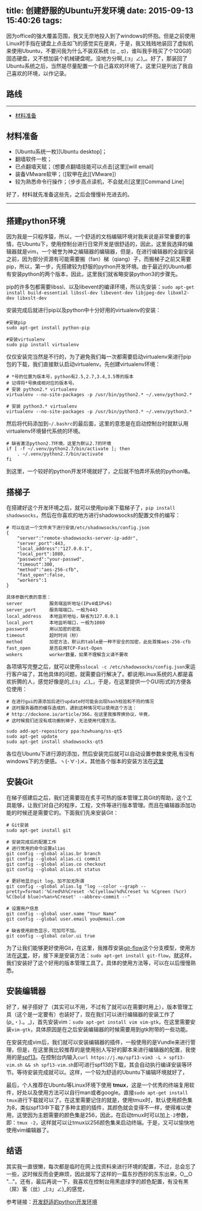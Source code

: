 title: 创建舒服的Ubuntu开发环境
date: 2015-09-13 15:40:26
tags:
---

因为office的强大覆盖范围，我又无奈地投入到了windows的怀抱。但是之前使用Linux时手指在键盘上点击如飞的感觉实在是爽，于是，我又贱贱地装回了虚拟机来使用Ubuntu，不要问我为什么不装双系统 (ಥ \_ ಥ)，谁叫我手贱买了个120G的固态硬盘，又不想加装个机械硬盘呢。没地方分啊\_(:з」∠)\_。好了，那装回了Ubuntu系统之后，当然是尽量配置一个自己喜欢的环境了。这里只是列出了我自己喜欢的环境，以作记录。

<!-- more -->

## 路线

***

* [材料准备](#pre-ready)

## 材料准备

* [Ubuntu系统一枚][Ubuntu desktop]；
* 翻墙软件一枚；
* 已点翻墙天赋；（想要点翻墙技能可以点击[这里][will email]
* 装备VMware软甲；（[软甲在此][VMware]）
* 较为熟悉命令行操作；（步步高点读机，不会就点[这里][Command Line]

好了，材料就先准备这些先，之后会慢慢补充进去的。

***

## 搭建python环境

因为我是一只程序猿，所以，一个舒适的文档编辑环境对我来说是非常重要的事情，在Ubuntu下，使用控制台进行日常开发是很舒适的，因此，这里我选择的编辑器就是vim，一个被誉为神之编辑器的编辑器，但是，在进行编辑器的全副安装之前，因为部分资源有可能需要搬（fan）梯（qiang）子，而搬梯子之前又需要pip，所以，第一步，先搭建较为舒服的python开发环境。由于最近的Ubuntu都有安装python的两个版本，因此，这里我们就省略安装python3的步骤先。

pip的许多包都需要libssl、以及libevent的编译环境，所以先安装：`sudo apt-get install build-essential libssl-dev libevent-dev libjpeg-dev libxml2-dev libxslt-dev`

安装完成后就进行pip以及python中十分好用的virtualenv的安装：

```
#安装pip
sudo apt-get install python-pip

#安装virtualenv
sudo pip install virtualenv
```

仅仅安装完当然是不行的，为了避免我们每一次都需要启动virtualenv来进行pip包的下载，我们直接默认启动virtualenv。先创建virtualenv环境：

```
# *号的位置为版本号，python有2.5,2.7,3.4,3.5等的版本
# 记得将*号换成相对应的版本号。
# 安装 python2.* virtualenv
virtualenv --no-site-packages -p /usr/bin/python2.* ~/.venv/python2.*

# 安装 python3.* virtualenv
virtualenv --no-site-packages -p /usr/bin/python3.* ~/.venv/python3.*
```

然后将代码添加到`~/.bashrc`的最后面，这里的意思是在启动控制台时就默认用virtualenv环境替代系统的环境。

```
# 缺省激活python2.7环境，这里为默认2.7的环境
if [ -f ~/.venv/python2.7/bin/activate ]; then
    . ~/.venv/python2.7/bin/activate
fi
```

到这里，一个较好的python开发环境就好了，之后就不怕弄坏系统的python咯。

## 搭梯子

在搭建好这个开发环境之后，就可以使用pip来下载梯子了，`pip install shadowsocks`，然后在你喜欢的地方进行shadowsocks的配置文件的编写：

```
# 可以在这一个文件夹下进行安装/etc/shadowsocks/config.json
{
    "server":"remote-shadowsocks-server-ip-addr",
    "server_port":443,
    "local_address":"127.0.0.1",
    "local_port":1080,
    "password":"your-passwd",
    "timeout":300,
    "method":"aes-256-cfb",
    "fast_open":false,
    "workers":1
}

具体参数代表的意思：
server          服务端监听地址(IPv4或IPv6)
server_port     服务端端口，一般为443
local_address   本地监听地址，缺省为127.0.0.1
local_port      本地监听端口，一般为1080
password        用以加密的密匙
timeout         超时时间（秒）
method          加密方法，默认的table是一种不安全的加密，此处首推aes-256-cfb
fast_open       是否启用TCP-Fast-Open
wokers          worker数量，如果不理解含义请不要改
```

各项填写完整之后，就可以使用`sslocal -c /etc/shadowsocks/config.json`来运行客户端了，其他具体的问题，就需要自行解决了。都说用Linux系统的人都是喜欢折腾的人，感觉好像是的\_(:з」∠)\_，于是，在这里提供一个GUI形式的方便各位使用：

```
# 在进行gui的源添加后进行update时可能会出现hash校验和不符的情况
# 这时服务器商的缓存造成的，遇到这种情况可以使用这个方法：
# http://dockone.io/article/366，在这里我推荐换协议，毕竟，
# 这时候我们还没有成功搬到梯子，无法使用代理方法。

sudo add-apt-repository ppa:hzwhuang/ss-qt5
sudo apt-get update
sudo apt-get install shadowsocks-qt5
```
各位在Ubuntu下进行源的添加，然后安装完后就可以自动设置参数来使用,有没有windows下的方便感。ヽ(･∀･)メ，其他各个版本的安装方法在[这里][shadowsocks]

## 安装Git

在梯子搭建后之后，我们还需要现在炙手可热的版本管理工具Git的帮助，这个工具能够，让我们对自己的程序，工程，文件等进行版本管理。而且在编辑器添加功能的时候还是需要它的。下面我们先来安装Git：

```
# Git安装
sudo apt-get install git

# 安装完成后的配置工作
# 进行常用的命令设置alias
git config --global alias.br branch
git config --global alias.ci commit
git config --global alias.co checkout
git config --global alias.st status

# 更好地显示git log，加不加无所谓
git config --global alias.lg "log --color --graph --pretty=format:'%Cred%h%Creset -%C(yellow)%d%Creset %s %Cgreen (%cr) %C(bold blue)<%an>%Creset' --abbrev-commit --"

# 设置用户信息
git config --global user.name "Your Name"
git config --global user.email you@email.com

# 缺省使用颜色显示，可加可不加。
git config --global color.ui true
```

为了让我们能够更好使用Git，在这里，我推荐安装[git-flow][git-flow]这个分支模型，使用方法在[这里][git-flow-usage]，好，接下来是安装方法：`sudo apt-get install git-flow`，就这样，我们安装好了这个好用的版本管理工具了。具体的使用方法等，可以在以后慢慢熟悉。

## 安装编辑器

好了，梯子搭好了（其实可以不用，不过有了就可以在需要时用上），版本管理工具（这个是一定要有）也装好了，现在我们可以进行编辑器的安装工作了\(ρ\_・).。\_\)，首先安装vim：`sudo apt-get install vim vim-gtk`，在这里需要安装`vim-gtk`，具体原因是在之后安装编辑器的时候需要用到gtk附带的一些功能。

在安装完成vim后，我们就可以安装编辑器的插件，一般使用的是Vundle来进行管理，但是，在这里我比较推荐的是使用别人写好的脚本来进行编辑器的配置，我使用的是[spf13][spf13-link]。在控制台内输入`curl https://j.mp/spf13-vim3 -L > spf13-vim.sh && sh spf13-vim.sh`即可进行spf13的下载，其会自动执行编译安装等环节。等待安装完成就可以。这样，一个较为舒适的Ubuntu下编辑环境就好了，

最后，个人推荐在Ubuntu等Linux环境下使用 **tmux**，这是一个优秀的终端复用软件，好处以及使用方法可以自行man或者google。直接`sudo apt-get install tmux`进行下载就可以了。在这里需要记住的就是，使用tmux时，默认使用颜色集为8，类似spf13中下载了多种主题的插件，其颜色就会变得不一样，使得难以使用，这使因为主题需要的颜色集是256，因此，在启动tmux时可以加上`-2`参数，即：`tmux -2`，这样就可以让tmux以256颜色集来启动终端。于是，又可以愉快地使用vim编辑器了。

## 结语

其实我一直很懒，每次都是临时在网上找资料来进行环境的配置，不过，总会忘了一些，这时候反而会更麻烦，因此就写了这样的一篇东抄西抄的东东出来，O__O "…"。还有，最后再说一下，我喜欢在控制台用黑底绿字的颜色配置，有没有黑（屌）客（丝）\_(:з」∠)\_的感觉，

参考链接：[开发舒适的python开发环境][soft-python-env]

[shadowsocks]:                 https://github.com/librehat/shadowsocks-qt5/wiki/Installation
[git-flow]:                    http://nvie.com/posts/a-successful-git-branching-model/
[git-flow-usage]:              http://jeffkreeftmeijer.com/2010/why-arent-you-using-git-flow/
[spf13-link]:                  https://github.com/spf13/spf13-vim
[soft-python-env]:             http://blog.csdn.net/kingppy/article/details/13080919